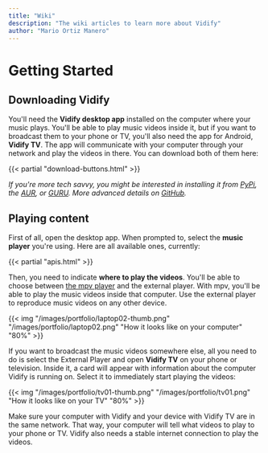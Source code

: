 ```yaml
---
title: "Wiki"
description: "The wiki articles to learn more about Vidify"
author: "Mario Ortiz Manero"
---
```


# Getting Started
## Downloading Vidify
You'll need the **Vidify desktop app** installed on the computer where your music plays. You'll be able to play music videos inside it, but if you want to broadcast them to your phone or TV, you'll also need the app for Android, **Vidify TV**. The app will communicate with your computer through your network and play the videos in there. You can download both of them here:

{{< partial "download-buttons.html" >}}

*If you're more tech savvy, you might be interested in installing it from [PyPi](https://pypi.org/project/vidify), the [AUR](https://aur.archlinux.org/packages/vidify/), or [GURU](https://gpo.zugaina.org/media-video/vidify). More advanced details on [GitHub](https://github.com/vidify/vidify#installation).*

## Playing content
First of all, open the desktop app. When prompted to, select the **music player** you're using. Here are all available ones, currently:

{{< partial "apis.html" >}}

Then, you need to indicate **where to play the videos**. You'll be able to choose between [the mpv player](https://mpv.io/) and the external player. With mpv, you'll be able to play the music videos inside that computer. Use the external player to reproduce music videos on any other device.

{{< img "/images/portfolio/laptop02-thumb.png" "/images/portfolio/laptop02.png" "How it looks like on your computer" "80%" >}}

If you want to broadcast the music videos somewhere else, all you need to do is select the External Player and open **Vidify TV** on your phone or television. Inside it, a card will appear with information about the computer Vidify is running on. Select it to immediately start playing the videos:

{{< img "/images/portfolio/tv01-thumb.png" "/images/portfolio/tv01.png" "How it looks like on your TV" "80%" >}}

Make sure your computer with Vidify and your device with Vidify TV are in the same network. That way, your computer will tell what videos to play to your phone or TV. Vidify also needs a stable internet connection to play the videos.
